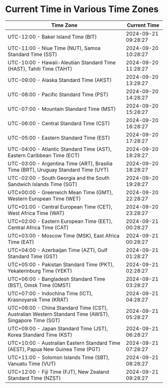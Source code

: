 # Current Time in Various Time Zones

| Time Zone | Current Time |
|-----------|--------------|
| UTC-12:00 - Baker Island Time (BIT) | 2024-09-21 09:28:27 |
| UTC-11:00 - Niue Time (NUT), Samoa Standard Time (SST) | 2024-09-20 10:28:27 |
| UTC-10:00 - Hawaii-Aleutian Standard Time (HAST), Tahiti Time (TAHT) | 2024-09-20 11:28:27 |
| UTC-09:00 - Alaska Standard Time (AKST) | 2024-09-20 13:28:27 |
| UTC-08:00 - Pacific Standard Time (PST) | 2024-09-20 14:28:27 |
| UTC-07:00 - Mountain Standard Time (MST) | 2024-09-20 15:28:27 |
| UTC-06:00 - Central Standard Time (CST) | 2024-09-20 16:28:27 |
| UTC-05:00 - Eastern Standard Time (EST) | 2024-09-20 17:28:27 |
| UTC-04:00 - Atlantic Standard Time (AST), Eastern Caribbean Time (ECT) | 2024-09-20 18:28:27 |
| UTC-03:00 - Argentina Time (ART), Brasília Time (BRT), Uruguay Standard Time (UYT) | 2024-09-20 18:28:27 |
| UTC-02:00 - South Georgia and the South Sandwich Islands Time (SGT) | 2024-09-20 19:28:27 |
| UTC±00:00 - Greenwich Mean Time (GMT), Western European Time (WET) | 2024-09-20 22:28:27 |
| UTC+01:00 - Central European Time (CET), West Africa Time (WAT) | 2024-09-20 23:28:27 |
| UTC+02:00 - Eastern European Time (EET), Central Africa Time (CAT) | 2024-09-21 00:28:27 |
| UTC+03:00 - Moscow Time (MSK), East Africa Time (EAT) | 2024-09-21 00:28:27 |
| UTC+04:00 - Azerbaijan Time (AZT), Gulf Standard Time (GST) | 2024-09-21 01:28:27 |
| UTC+05:00 - Pakistan Standard Time (PKT), Yekaterinburg Time (YEKT) | 2024-09-21 02:28:27 |
| UTC+06:00 - Bangladesh Standard Time (BST), Omsk Time (OMST) | 2024-09-21 03:28:27 |
| UTC+07:00 - Indochina Time (ICT), Krasnoyarsk Time (KRAT) | 2024-09-21 04:28:27 |
| UTC+08:00 - China Standard Time (CST), Australian Western Standard Time (AWST), Singapore Time (SGT) | 2024-09-21 05:28:27 |
| UTC+09:00 - Japan Standard Time (JST), Korea Standard Time (KST) | 2024-09-21 06:28:27 |
| UTC+10:00 - Australian Eastern Standard Time (AEST), Papua New Guinea Time (PGT) | 2024-09-21 07:28:27 |
| UTC+11:00 - Solomon Islands Time (SBT), Vanuatu Time (VUT) | 2024-09-21 08:28:27 |
| UTC+12:00 - Fiji Time (FJT), New Zealand Standard Time (NZST) | 2024-09-21 09:28:27 |
